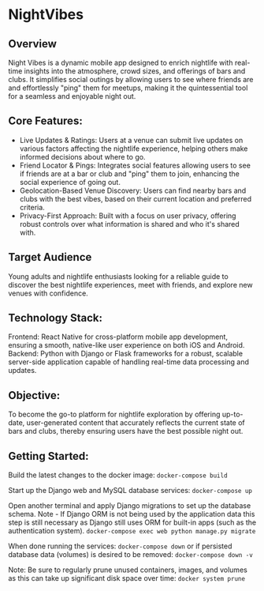 # NightVibes

## Overview 
Night Vibes is a dynamic mobile app designed to enrich nightlife with real-time insights into the atmosphere, crowd sizes, and offerings of bars and clubs. It simplifies social outings by allowing users to see where friends are and effortlessly "ping" them for meetups, making it the quintessential tool for a seamless and enjoyable night out.

## Core Features:
- Live Updates & Ratings: Users at a venue can submit live updates on various factors affecting the nightlife experience, helping others make informed decisions about where to go.
- Friend Locator & Pings: Integrates social features allowing users to see if friends are at a bar or club and "ping" them to join, enhancing the social experience of going out.
- Geolocation-Based Venue Discovery: Users can find nearby bars and clubs with the best vibes, based on their current location and preferred criteria.
- Privacy-First Approach: Built with a focus on user privacy, offering robust controls over what information is shared and who it's shared with.

## Target Audience
Young adults and nightlife enthusiasts looking for a reliable guide to discover the best nightlife experiences, meet with friends, and explore new venues with confidence.

## Technology Stack:
Frontend: React Native for cross-platform mobile app development, ensuring a smooth, native-like user experience on both iOS and Android.
Backend: Python with Django or Flask frameworks for a robust, scalable server-side application capable of handling real-time data processing and updates.

## Objective: 
To become the go-to platform for nightlife exploration by offering up-to-date, user-generated content that accurately reflects the current state of bars and clubs, thereby ensuring users have the best possible night out.

## Getting Started:
Build the latest changes to the docker image:
`docker-compose build`

Start up the Django web and MySQL database services:
`docker-compose up`

Open another terminal and apply Django migrations to set up the database schema.
Note - If Django ORM is not being used by the application data this step is still 
necessary as Django still uses ORM for built-in apps (such as the authentication system).
`docker-compose exec web python manage.py migrate`

When done running the services:
`docker-compose down`
or if persisted database data (volumes) is desired to be removed:
`docker-compose down -v`

Note: Be sure to regularly prune unused containers, images, and volumes
as this can take up significant disk space over time:
`docker system prune`